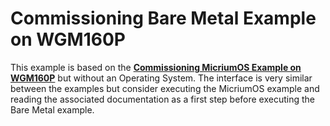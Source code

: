 # Commissioning Bare Metal Example on WGM160P

This example is based on the [**Commissioning MicriumOS Example on WGM160P**](../../micrium_os/WGM160P/README.md) but without an Operating System.
The interface is very similar between the examples but consider executing the MicriumOS example and reading the associated documentation
as a first step before executing the Bare Metal example.